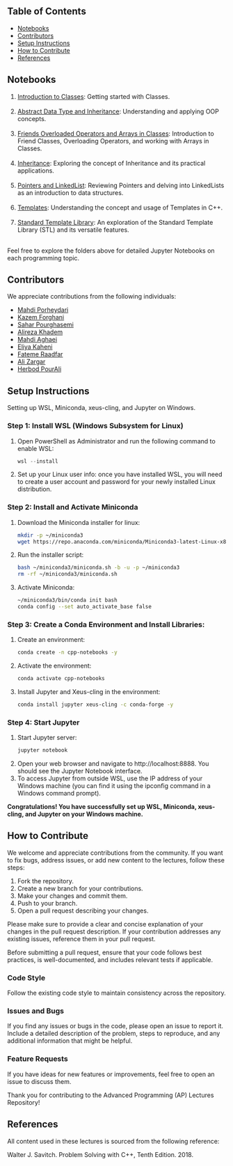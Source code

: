 ## Table of Contents
- [Notebooks](#Notebooks)
- [Contributors](#contributors)
- [Setup Instructions](#setup-instructions)
- [How to Contribute](#how-to-contribute)
- [References](#references)


## Notebooks

1. [Introduction to Classes](./Notebooks/01_Classes/): Getting started with Classes. <br><br>
2. [Abstract Data Type and Inheritance](./Notebooks/02_ADT_and_Inheritance): Understanding and applying OOP concepts. <br><br>
3. [Friends Overloaded Operators and Arrays in Classes](./Notebooks/03_Friends_Overloaded_Operators_and_Arrays_in_Classes): Introduction to Friend Classes, Overloading Operators, and working with Arrays in Classes. <br><br>
5. [Inheritance](./Notebooks/05_Inheritance): Exploring the concept of Inheritance and its practical applications. <br><br>
6. [Pointers and LinkedList](./Notebooks/06_Pointers_And_LinkedLists): Reviewing Pointers and delving into LinkedLists as an introduction to data structures. <br><br>
7. [Templates](./Notebooks/07_Templates): Understanding the concept and usage of Templates in C++. <br><br>
8. [Standard Template Library](./Notebooks/08_Standard_Template_Library): An exploration of the Standard Template Library (STL) and its versatile features. <br><br>

Feel free to explore the folders above for detailed Jupyter Notebooks on each programming topic.

## Contributors

We appreciate contributions from the following individuals:

- [Mahdi Porheydari](https://github.com/MahdiPorheydarii)
- [Kazem Forghani](https://github.com/k-forghani)
- [Sahar Pourghasemi](https://github.com/saharpgh)
- [Alireza Khadem](https://github.com/Alireza-Khadem)
- [Mahdi Aghaei](https://github.com/maghaei33)
- [Eliya Kaheni](https://github.com/EliyaKaheni)
- [Fateme Raadfar](https://github.com/radfaar)
- [Ali Zargar](https://github.com/0ALI0ZARGAR0)
- [Herbod PourAli](https://github.com/Hattached)


## Setup Instructions
Setting up WSL, Miniconda, xeus-cling, and Jupyter on Windows.

### Step 1: Install WSL (Windows Subsystem for Linux)

1. Open PowerShell as Administrator and run the following command to enable WSL:

   ```powershell
   wsl --install
   ```
2. Set up your Linux user info:
   once you have installed WSL, you will need to create a user account and password for your newly installed Linux distribution.

### Step 2: Install and Activate Miniconda
1. Download the Miniconda installer for linux:
   ```bash
   mkdir -p ~/miniconda3
   wget https://repo.anaconda.com/miniconda/Miniconda3-latest-Linux-x86_64.sh -O ~/miniconda3/miniconda.sh
   ```
2. Run the installer script:
    ```bash
    bash ~/miniconda3/miniconda.sh -b -u -p ~/miniconda3
    rm -rf ~/miniconda3/miniconda.sh
    ```
3. Activate Miniconda:
    ```bash
    ~/miniconda3/bin/conda init bash
    conda config --set auto_activate_base false
    ```
### Step 3: Create a Conda Environment and Install Libraries:
1. Create an environment:
    ```bash
    conda create -n cpp-notebooks -y
    ```
2. Activate the environment:
    ```bash
    conda activate cpp-notebooks
    ```
3. Install Jupyter and Xeus-cling in the environment:
    ```bash
    conda install jupyter xeus-cling -c conda-forge -y
    ```
### Step 4: Start Jupyter
1. Start Jupyter server:
    ```bash
    jupyter notebook
    ```
2. Open your web browser and navigate to http://localhost:8888. You should see the Jupyter Notebook interface.
3. To access Jupyter from outside WSL, use the IP address of your Windows machine (you can find it using the ipconfig command in a Windows command prompt).

**Congratulations! You have successfully set up WSL, Miniconda, xeus-cling, and Jupyter on your Windows machine.**




## How to Contribute

We welcome and appreciate contributions from the community. If you want to fix bugs, address issues, or add new content to the lectures, follow these steps:

1. Fork the repository.
2. Create a new branch for your contributions.
3. Make your changes and commit them.
4. Push to your branch.
5. Open a pull request describing your changes.

Please make sure to provide a clear and concise explanation of your changes in the pull request description. If your contribution addresses any existing issues, reference them in your pull request.

Before submitting a pull request, ensure that your code follows best practices, is well-documented, and includes relevant tests if applicable.

### Code Style

Follow the existing code style to maintain consistency across the repository.

### Issues and Bugs

If you find any issues or bugs in the code, please open an issue to report it. Include a detailed description of the problem, steps to reproduce, and any additional information that might be helpful.

### Feature Requests

If you have ideas for new features or improvements, feel free to open an issue to discuss them.

Thank you for contributing to the Advanced Programming (AP) Lectures Repository!

## References

All content used in these lectures is sourced from the following reference:

Walter J. Savitch. Problem Solving with C++, Tenth Edition. 2018.

